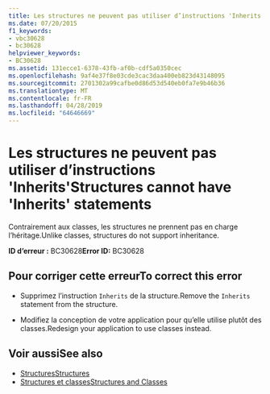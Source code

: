 ```yaml
---
title: Les structures ne peuvent pas utiliser d’instructions 'Inherits'
ms.date: 07/20/2015
f1_keywords:
- vbc30628
- bc30628
helpviewer_keywords:
- BC30628
ms.assetid: 131ecce1-6378-43fb-af0b-cdf5a0350cec
ms.openlocfilehash: 9af4e37f8e03cde3cac3daa400eb823d43148095
ms.sourcegitcommit: 2701302a99cafbe0d86d53d540eb0fa7e9b46b36
ms.translationtype: MT
ms.contentlocale: fr-FR
ms.lasthandoff: 04/28/2019
ms.locfileid: "64646669"
---
```

# <a name="structures-cannot-have-inherits-statements"></a><span data-ttu-id="5aaf1-102">Les structures ne peuvent pas utiliser d’instructions 'Inherits'</span><span class="sxs-lookup"><span data-stu-id="5aaf1-102">Structures cannot have 'Inherits' statements</span></span>
<span data-ttu-id="5aaf1-103">Contrairement aux classes, les structures ne prennent pas en charge l’héritage.</span><span class="sxs-lookup"><span data-stu-id="5aaf1-103">Unlike classes, structures do not support inheritance.</span></span>  
  
 <span data-ttu-id="5aaf1-104">**ID d’erreur :** BC30628</span><span class="sxs-lookup"><span data-stu-id="5aaf1-104">**Error ID:** BC30628</span></span>  
  
## <a name="to-correct-this-error"></a><span data-ttu-id="5aaf1-105">Pour corriger cette erreur</span><span class="sxs-lookup"><span data-stu-id="5aaf1-105">To correct this error</span></span>  
  
- <span data-ttu-id="5aaf1-106">Supprimez l’instruction `Inherits` de la structure.</span><span class="sxs-lookup"><span data-stu-id="5aaf1-106">Remove the `Inherits` statement from the structure.</span></span>  
  
- <span data-ttu-id="5aaf1-107">Modifiez la conception de votre application pour qu’elle utilise plutôt des classes.</span><span class="sxs-lookup"><span data-stu-id="5aaf1-107">Redesign your application to use classes instead.</span></span>  
  
## <a name="see-also"></a><span data-ttu-id="5aaf1-108">Voir aussi</span><span class="sxs-lookup"><span data-stu-id="5aaf1-108">See also</span></span>

- [<span data-ttu-id="5aaf1-109">Structures</span><span class="sxs-lookup"><span data-stu-id="5aaf1-109">Structures</span></span>](../../visual-basic/programming-guide/language-features/data-types/structures.md)
- [<span data-ttu-id="5aaf1-110">Structures et classes</span><span class="sxs-lookup"><span data-stu-id="5aaf1-110">Structures and Classes</span></span>](../../visual-basic/programming-guide/language-features/data-types/structures-and-classes.md)
